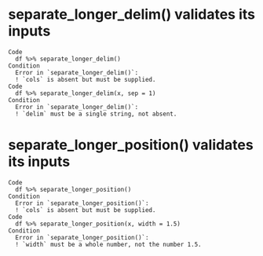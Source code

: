 # separate_longer_delim() validates its inputs

    Code
      df %>% separate_longer_delim()
    Condition
      Error in `separate_longer_delim()`:
      ! `cols` is absent but must be supplied.
    Code
      df %>% separate_longer_delim(x, sep = 1)
    Condition
      Error in `separate_longer_delim()`:
      ! `delim` must be a single string, not absent.

# separate_longer_position() validates its inputs

    Code
      df %>% separate_longer_position()
    Condition
      Error in `separate_longer_position()`:
      ! `cols` is absent but must be supplied.
    Code
      df %>% separate_longer_position(x, width = 1.5)
    Condition
      Error in `separate_longer_position()`:
      ! `width` must be a whole number, not the number 1.5.

